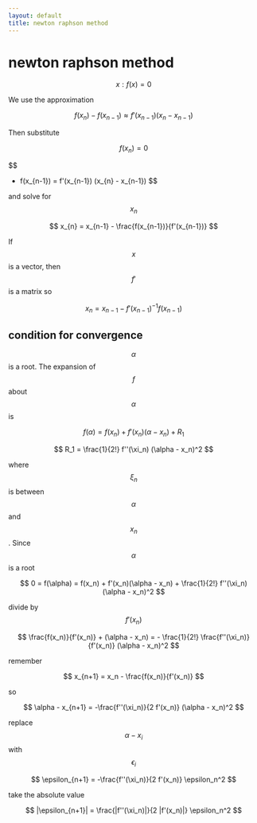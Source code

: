```yaml
---
layout: default
title: newton raphson method
---
```

# newton raphson method

$$
x:f(x)=0
$$

We use the approximation

$$
f(x_{n}) - f(x_{n-1}) \approx f'(x_{n-1}) (x_{n} - x_{n-1})
$$

Then substitute

$$
f(x_{n}) = 0
$$

$$
- f(x_{n-1}) = f'(x_{n-1}) (x_{n} - x_{n-1})
$$

and solve for $$x_{n}$$

$$
x_{n} = x_{n-1} - \frac{f(x_{n-1})}{f'(x_{n-1})}
$$

If $$x$$ is a vector, then $$f'$$ is a matrix so

$$
x_{n} = x_{n-1} - f'(x_{n-1})^{-1} f(x_{n-1})
$$

## condition for convergence

$$\alpha$$ is a root.
The expansion of $$f$$ about $$\alpha$$ is

$$
f(\alpha) = f(x_n) + f'(x_n)(\alpha - x_n) + R_1
$$

$$
R_1 = \frac{1}{2!} f''(\xi_n) (\alpha - x_n)^2
$$

where $$\xi_n$$ is between $$\alpha$$ and $$x_n$$.
Since $$\alpha$$ is a root

$$
0 = f(\alpha) = f(x_n) + f'(x_n)(\alpha - x_n) + \frac{1}{2!} f''(\xi_n) (\alpha - x_n)^2
$$

divide by $$f'(x_n)$$

$$
\frac{f(x_n)}{f'(x_n)} + (\alpha - x_n) = - \frac{1}{2!} \frac{f''(\xi_n)}{f'(x_n)} (\alpha - x_n)^2
$$

remember

$$
x_{n+1} = x_n - \frac{f(x_n)}{f'(x_n)}
$$

so

$$
\alpha - x_{n+1} = -\frac{f''(\xi_n)}{2 f'(x_n)} (\alpha - x_n)^2
$$

replace $$\alpha - x_i$$ with $$\epsilon_i$$

$$
\epsilon_{n+1} = -\frac{f''(\xi_n)}{2 f'(x_n)} \epsilon_n^2
$$

take the absolute value

$$
|\epsilon_{n+1}| = \frac{|f''(\xi_n)|}{2 |f'(x_n)|} \epsilon_n^2
$$




